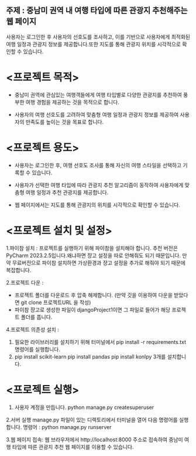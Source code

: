 ##  주제 : 중남미 권역 내 여행 타입에 따른 관광지 추천해주는 웹 페이지

사용자는 로그인한 후 사용자의 선호도를 조사하고, 이를 기반으로 사용자에게 최적화된 여행 일정과 관광지 정보를 제공합니다.또한 지도를 통해 관광지 위치를 시각적으로 확인할 수 있습니다.

# <프로젝트 목적>

- 중남미 권역에 관심있는 여행객들에게 여행 타입별로 다양한 관광지를 추천하여 풍부한 여행 경험을 제공하는 것을 목적으로 합니다.

- 사용자의 여행 선호도를 고려하여 맞춤형 여행 일정과 관광지 정보를 제공하여 사용자의 만족도를 높이는 것을 목표로 합니다.

# <프로젝트 용도>

- 사용자는 로그인한 후, 여행 선호도 조사를 통해 자신의 여행 스타일을 선택하고 기록할 수 있습니다.

- 사용자가 선택한 여행 타입에 따라 관광지 추천 알고리즘이 동작하여 사용자에게 맞춤형 여행 일정과 추천 관광지를 제공합니다.

- 웹 페이지에서는 지도를 통해 관광지의 위치를 시각적으로 확인할 수 있습니다.

# <프로젝트 설치 및 설정>

1.파이참 설치 :
 프로젝트를 실행하기 위해 파이참을 설치해야 합니다. 추천 버전은PyCharm 2023.2.5입니다.왜냐하면 쟝고 설정을 따로 안해줘도 되기 때문입니다. 
 만약 무료버전으로 파이참 설치하면 가상환경과 쟝고 설정을 추가로 해줘야 되기 때문에 복잡합니다.

2.프로젝트 다운 : 
- 프로젝트 폴더를 다운로드 후 압축 해제합니다. (만약 깃을 이용하여 다운을 받았다면 git clone 프로젝트URL 을 작성)
- 파이참 쟝고로 생성한 파일이 djangoProject1이면 그 파일로 들어가 해당 프로젝트 폴더를 풉니다.

4.프로젝트 의존성 설치 : 
1. 필요한 라이브러리를 설치하기 위해 터미널에서 pip install -r requirements.txt 명령어를 실행합니다.
2. pip install scikit-learn pip install pandas pip install konlpy 3개를 설치합니다. 


# <프로젝트 실행>

1. 사용자 계정을 만듭니다.
python manage.py createsuperuser

2.서버 실행
manage.py 파일이 있는 디렉토리에서 터미널을 열어 다음 명령어를 실행합니다.
명령어 : python manage.py runserver

3.웹 페이지 접속:
웹 브라우저에서 http://localhost:8000 주소로 접속하여 중남미 여행 타입에 따른 관광지 추천 웹 페이지를 이용할 수 있습니다.



